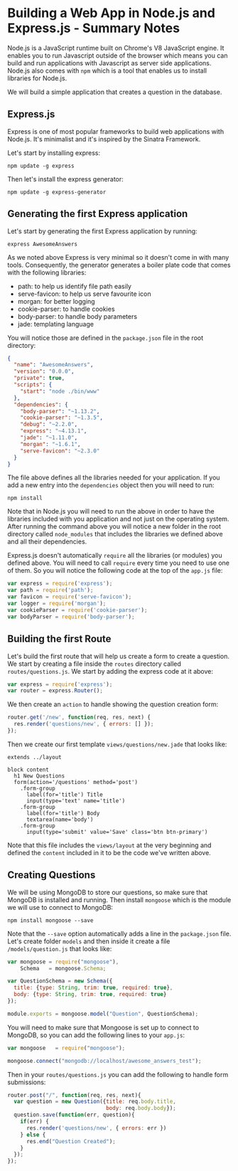 # Building a Web App in Node.js and Express.js - Summary Notes
Node.js is a JavaScript runtime built on Chrome's V8 JavaScript engine. It enables you to run Javascript outside of the browser which means you can build and run applications with Javascript as server side applications. Node.js also comes with `npm` which is a tool that enables us to install libraries for Node.js.

We will build a simple application that creates a question in the database.

## Express.js
Express is one of most popular frameworks to build web applications with Node.js. It's minimalist and it's inspired by the Sinatra Framework.

Let's start by installing express:
```
npm update -g express
```
Then let's install the express generator:
```
npm update -g express-generator
```

## Generating the first Express application
Let's start by generating the first Express application by running:
```
express AwesomeAnswers
```
As we noted above Express is very minimal so it doesn't come in with many tools. Consequently, the generator generates a boiler plate code that comes with the following libraries:
- path: to help us identify file path easily
- serve-favicon: to help us serve favourite icon
- morgan: for better logging
- cookie-parser: to handle cookies
- body-parser: to handle body parameters
- jade: templating language

You will notice those are defined in the `package.json` file in the root directory:
```json
{
  "name": "AwesomeAnswers",
  "version": "0.0.0",
  "private": true,
  "scripts": {
    "start": "node ./bin/www"
  },
  "dependencies": {
    "body-parser": "~1.13.2",
    "cookie-parser": "~1.3.5",
    "debug": "~2.2.0",
    "express": "~4.13.1",
    "jade": "~1.11.0",
    "morgan": "~1.6.1",
    "serve-favicon": "~2.3.0"
  }
}
```
The file above defines all the libraries needed for your application. If you add a new entry into the `dependencies` object then you will need to run:
```
npm install
```
Note that in Node.js you will need to run the above in order to have the libraries included with you application and not just on the operating system. After running the command above you will notice a new folder in the root directory called `node_modules`  that includes the libraries we defined above and all their dependencies.

Express.js doesn't automatically `require` all the libraries (or modules) you defined above. You will need to call `require` every time you need to use one of them. So you will notice the following code at the top of the `app.js` file:
```js
var express = require('express');
var path = require('path');
var favicon = require('serve-favicon');
var logger = require('morgan');
var cookieParser = require('cookie-parser');
var bodyParser = require('body-parser');
```

## Building the first Route
Let's build the first route that will help us create a form to create a question. We start by creating a file inside the `routes` directory called `routes/questions.js`. We start by adding the express code at it above:
```js
var express = require('express');
var router = express.Router();
```
We then create an `action` to handle showing the question creation form:
```js
router.get('/new', function(req, res, next) {
  res.render('questions/new', { errors: [] });
});
```
Then we create our first template `views/questions/new.jade` that looks like:
```jade
extends ../layout

block content
  h1 New Questions
  form(action='/questions' method='post')
    .form-group
      label(for='title') Title
      input(type='text' name='title')
    .form-group
      label(for='title') Body
      textarea(name='body')
    .form-group
      input(type='submit' value='Save' class='btn btn-primary')
```

Note that this file includes the `views/layout` at the very beginning and defined the `content` included in it to be the code we've written above.

## Creating Questions
We will be using MongoDB to store our questions, so make sure that MongoDB is installed and running. Then install `mongoose` which is the module we will use to connect to MongoDB:
```
npm install mongoose --save
```
Note that the `--save` option automatically adds a line in the `package.json` file. Let's create folder `models` and then inside it create a file `/models/question.js` that looks like:
```js
var mongoose = require("mongoose"),
    Schema   = mongoose.Schema;

var QuestionSchema = new Schema({
  title: {type: String, trim: true, required: true},
  body: {type: String, trim: true, required: true}
});

module.exports = mongoose.model("Question", QuestionSchema);
```
You will need to make sure that Mongoose is set up to connect to MongoDB, so you can add the following lines to your `app.js`:
```js
var mongoose   = require("mongoose");

mongoose.connect("mongodb://localhost/awesome_answers_test");
```
Then in your `routes/questions.js` you can add the following to handle form submissions:
```js
router.post("/", function(req, res, next){
  var question = new Question({title: req.body.title,
                               body: req.body.body});
  question.save(function(err, question){
    if(err) {
      res.render('questions/new', { errors: err })
    } else {
      res.end("Question Created");
    }
  });
});
```